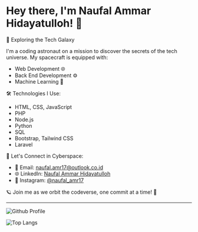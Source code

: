 # Hey there, I'm Naufal Ammar Hidayatulloh! 👋

🚀 Exploring the Tech Galaxy

I'm a coding astronaut on a mission to discover the secrets of the tech universe. My spacecraft is equipped with:

- Web Development 🌐
- Back End Development ⚙️
- Machine Learning 🤖

🛠️ Technologies I Use:

- HTML, CSS, JavaScript
- PHP
- Node.js
- Python
- SQL
- Bootstrap, Tailwind CSS
- Laravel

🌌 Let's Connect in Cyberspace:

- 📧 Email: [naufal.amr17@outlook.co.id](mailto:naufal.amr17@outlook.co.id)
- 🌐 LinkedIn: [Naufal Ammar Hidayatulloh](https://www.linkedin.com/in/naufalamr17)
- 📸 Instagram: [@naufal_amr17](https://instagram.com/naufal_amr17)

🪐 Join me as we orbit the codeverse, one commit at a time! 🌠

---

![Github Profile](https://github-readme-stats.vercel.app/api?username=naufalamr17&theme=tokyonight)

![Top Langs](https://github-readme-stats.vercel.app/api/top-langs/?username=naufalamr17&theme=tokyonight)
